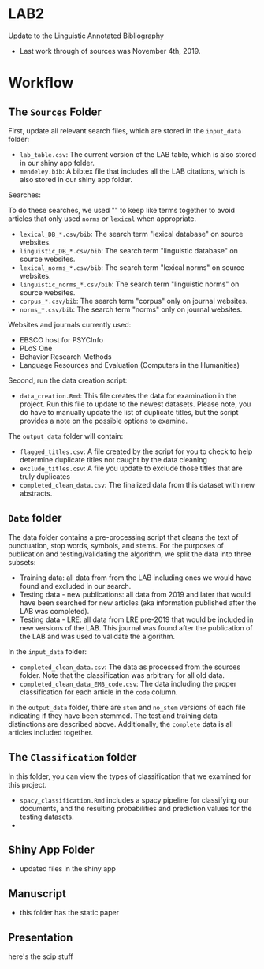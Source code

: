 # LAB2
Update to the Linguistic Annotated Bibliography

- Last work through of sources was November 4th, 2019.

# Workflow

## The `Sources` Folder

First, update all relevant search files, which are stored in the `input_data` folder:

- `lab_table.csv`: The current version of the LAB table, which is also stored in our shiny app folder.
- `mendeley.bib`: A bibtex file that includes all the LAB citations, which is also stored in our shiny app folder. 

Searches: 

To do these searches, we used "" to keep like terms together to avoid articles that only used `norms` or `lexical` when appropriate. 

- `lexical_DB_*.csv/bib`: The search term "lexical database" on source websites.
- `linguistic_DB_*.csv/bib`: The search term "linguistic database" on source websites. 
- `lexical_norms_*.csv/bib`: The search term "lexical norms" on source websites.
- `linguistic_norms_*.csv/bib`: The search term "linguistic norms" on source websites. 
- `corpus_*.csv/bib`: The search term "corpus" only on journal websites.
- `norms_*.csv/bib`: The search term "norms" only on journal websites.

Websites and journals currently used:

- EBSCO host for PSYCInfo
- PLoS One
- Behavior Research Methods
- Language Resources and Evaluation (Computers in the Humanities)

Second, run the data creation script:

- `data_creation.Rmd`: This file creates the data for examination in the project. Run this file to update to the newest datasets. Please note, you do have to manually update the list of duplicate titles, but the script provides a note on the possible options to examine. 

The `output_data` folder will contain:

- `flagged_titles.csv`: A file created by the script for you to check to help determine duplicate titles not caught by the data cleaning
- `exclude_titles.csv`: A file you update to exclude those titles that are truly duplicates
- `completed_clean_data.csv`: The finalized data from this dataset with new abstracts. 


## `Data` folder

The data folder contains a pre-processing script that cleans the text of punctuation, stop words, symbols, and stems. For the purposes of publication and testing/validating the algorithm, we split the data into three subsets:

- Training data: all data from from the LAB including ones we would have found and excluded in our search.
- Testing data - new publications: all data from 2019 and later that would have been searched for new articles (aka information published after the LAB was completed).
- Testing data - LRE: all data from LRE pre-2019 that would be included in new versions of the LAB. This journal was found after the publication of the LAB and was used to validate the algorithm.

In the `input_data` folder: 

- `completed_clean_data.csv`: The data as processed from the sources folder. Note that the classification was arbitrary for all old data. 
- `completed_clean_data_EMB_code.csv`: The data including the proper classification for each article in the `code` column. 

In the `output_data` folder, there are `stem` and `no_stem` versions of each file indicating if they have been stemmed. The test and training data distinctions are described above. Additionally, the `complete` data is all articles included together. 

## The `Classification` folder 

In this folder, you can view the types of classification that we examined for this project. 

- `spacy_classification.Rmd` includes a spacy pipeline for classifying our documents, and the resulting probabilities and prediction values for the testing datasets. 
- 

## Shiny App Folder 

- updated files in the shiny app 

## Manuscript

- this folder has the static paper

## Presentation

here's the scip stuff 
